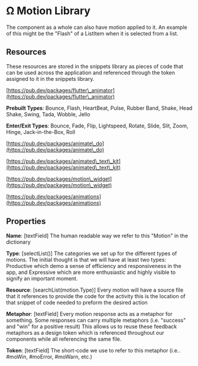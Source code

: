 # Ω Motion Library

The component as a whole can also have motion applied to it. An example of this might be the "Flash" of a ListItem when it is selected from a list.

## Resources

These resources are stored in the snippets library as pieces of code that can be used across the application and referenced through the token assigned to it in the snippets library.

[https://pub.dev/packages/flutter\_animator](https://pub.dev/packages/flutter\_animator)

**Prebuilt Types**: Bounce, Flash, HeartBeat, Pulse, Rubber Band, Shake, Head Shake, Swing, Tada, Wobble, Jello

**Enter/Exit Types**: Bounce, Fade, Flip, Lightspeed, Rotate, Slide, Slit, Zoom, Hinge, Jack-in-the-Box, Roll

[https://pub.dev/packages/animate\_do](https://pub.dev/packages/animate\_do)

[https://pub.dev/packages/animated\_text\_kit](https://pub.dev/packages/animated\_text\_kit)

[https://pub.dev/packages/motion\_widget](https://pub.dev/packages/motion\_widget)

[https://pub.dev/packages/animations](https://pub.dev/packages/animations)

## Properties

**Name**: \[textField] The human readable way we refer to this "Motion" in the dictionary

**Type**: \[selectList()] The categories we set up for the different types of motions. The initial thought is that we will have at least two types: Productive which demo a sense of efficiency and responsiveness in the app, and Expressive which are more enthusiastic and highly visible to signify an important moment.

**Resource**: \[searchList(motion.Type)] Every motion will have a source file that it references to provide the code for the activity this is the location of that snippet of code needed to preform the desired action

**Metaphor**: \[textField] Every motion response acts as a metaphor for something. Some responses can carry multiple metaphors (i.e. "success" and "win" for a positive result) This allows us to reuse these feedback metaphors as a design token which is referenced throughout our components while all referencing the same file.

**Token**: \[textField] The short-code we use to refer to this metaphor (i.e.. #moWin, #moError, #moWarn, etc.)
